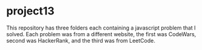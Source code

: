 # project13
This repository has three folders each containing a javascript problem that I solved. Each problem was from a different website, the first was CodeWars, second was HackerRank, and the third was from LeetCode.
